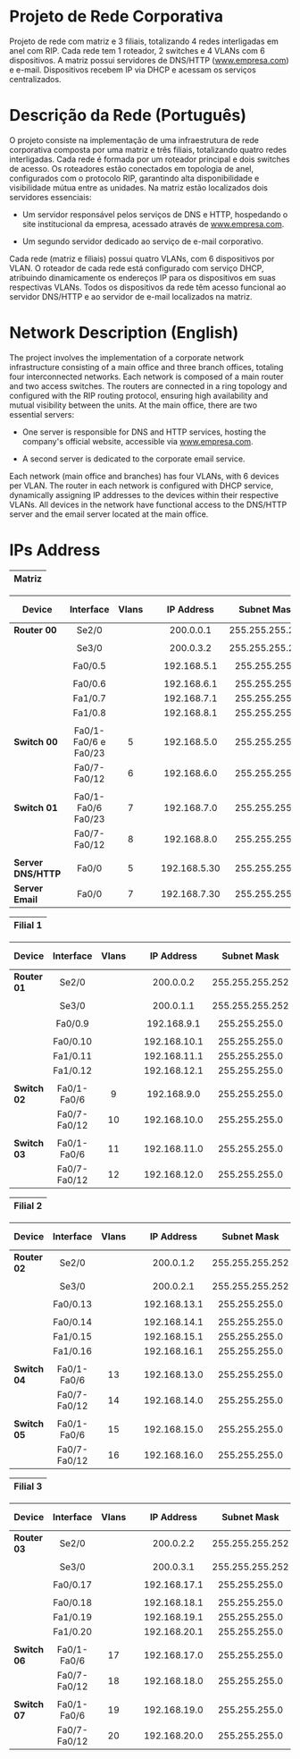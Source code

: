 # Projeto de Rede Corporativa
Projeto de rede com matriz e 3 filiais, totalizando 4 redes interligadas em anel com RIP. Cada rede tem 1 roteador, 2 switches e 4 VLANs com 6 dispositivos. A matriz possui servidores de DNS/HTTP (www.empresa.com) e e-mail. Dispositivos recebem IP via DHCP e acessam os serviços centralizados.

# Descrição da Rede (Português)
O projeto consiste na implementação de uma infraestrutura de rede corporativa composta por uma matriz e três filiais, totalizando quatro redes interligadas. Cada rede é formada por um roteador principal e dois switches de acesso. Os roteadores estão conectados em topologia de anel, configurados com o protocolo RIP, garantindo alta disponibilidade e visibilidade mútua entre as unidades.
Na matriz estão localizados dois servidores essenciais:

- Um servidor responsável pelos serviços de DNS e HTTP, hospedando o site institucional da empresa, acessado através de www.empresa.com.

- Um segundo servidor dedicado ao serviço de e-mail corporativo.

Cada rede (matriz e filiais) possui quatro VLANs, com 6 dispositivos por VLAN. O roteador de cada rede está configurado com serviço DHCP, atribuindo dinamicamente os endereços IP para os dispositivos em suas respectivas VLANs.
Todos os dispositivos da rede têm acesso funcional ao servidor DNS/HTTP e ao servidor de e-mail localizados na matriz.

# Network Description (English)
The project involves the implementation of a corporate network infrastructure consisting of a main office and three branch offices, totaling four interconnected networks. Each network is composed of a main router and two access switches. The routers are connected in a ring topology and configured with the RIP routing protocol, ensuring high availability and mutual visibility between the units.
At the main office, there are two essential servers:

- One server is responsible for DNS and HTTP services, hosting the company's official website, accessible via www.empresa.com.

- A second server is dedicated to the corporate email service.

Each network (main office and branches) has four VLANs, with 6 devices per VLAN. The router in each network is configured with DHCP service, dynamically assigning IP addresses to the devices within their respective VLANs.
All devices in the network have functional access to the DNS/HTTP server and the email server located at the main office.

# IPs Address

| Matriz |
| :---- |

| Device | Interface | Vlans |  | IP Address | Subnet Mask | Default Gateway |
| ----- | :---: | :---: | ----- | :---: | :---: | :---: |
| **Router 00** | Se2/0 |  |  | 200.0.0.1 | 255.255.255.252 |  |
|  |  |  |  |  |  |  |
|  | Se3/0 |  |  | 200.0.3.2 | 255.255.255.252 |  |
|  |  |  |  |  |  |  |
|  | Fa0/0.5 |  |  | 192.168.5.1 | 255.255.255.0 |  |
|  |  |  |  |  |  |  |
|  | Fa0/0.6 |  |  | 192.168.6.1 | 255.255.255.0 |  |
|  | Fa1/0.7 |  |  | 192.168.7.1 | 255.255.255.0 |  |
|  | Fa1/0.8 |  |  | 192.168.8.1 | 255.255.255.0 |  |
|  |  |  |  |  |  |  |
| **Switch 00** | Fa0/1-Fa0/6 e Fa0/23 | 5 |  | 192.168.5.0 | 255.255.255.0 | 192.168.5.1 |
|  | Fa0/7-Fa0/12 | 6 |  | 192.168.6.0 | 255.255.255.0 | 192.168.6.1 |
|  |  |  |  |  |  |  |
| **Switch 01** | Fa0/1-Fa0/6 Fa0/23 | 7 |  | 192.168.7.0 | 255.255.255.0 | 192.168.7.1 |
|  | Fa0/7-Fa0/12 | 8 |  | 192.168.8.0 | 255.255.255.0 | 192.168.8.1 |
|  |  |  |  |  |  |  |
| **Server DNS/HTTP** | Fa0/0 | 5 |  | 192.168.5.30 | 255.255.255.0 | 192.168.5.1 |
| **Server Email** | Fa0/0 | 7 |  | 192.168.7.30 | 255.255.255.0 | 192.168.7.1 |

| Filial 1 |
| :---- |

| Device | Interface | Vlans |  | IP Address | Subnet Mask | Default Gateway |
| ----- | :---: | :---: | ----- | :---: | :---: | :---: |
| **Router 01** | Se2/0 |  |  | 200.0.0.2 | 255.255.255.252 |  |
|  |  |  |  |  |  |  |
|  | Se3/0 |  |  | 200.0.1.1 | 255.255.255.252 |  |
|  |  |  |  |  |  |  |
|  | Fa0/0.9 |  |  | 192.168.9.1 | 255.255.255.0 |  |
|  |  |  |  |  |  |  |
|  | Fa0/0.10 |  |  | 192.168.10.1 | 255.255.255.0 |  |
|  | Fa1/0.11 |  |  | 192.168.11.1 | 255.255.255.0 |  |
|  | Fa1/0.12 |  |  | 192.168.12.1 | 255.255.255.0 |  |
|  |  |  |  |  |  |  |
| **Switch 02** | Fa0/1-Fa0/6 | 9 |  | 192.168.9.0 | 255.255.255.0 | 192.168.9.1 |
|  | Fa0/7-Fa0/12 | 10 |  | 192.168.10.0 | 255.255.255.0 | 192.168.10.1 |
|  |  |  |  |  |  |  |
| **Switch 03** | Fa0/1-Fa0/6 | 11 |  | 192.168.11.0 | 255.255.255.0 | 192.168.11.1 |
|  | Fa0/7-Fa0/12 | 12 |  | 192.168.12.0 | 255.255.255.0 | 192.168.12.1 |

| Filial 2 |
| :---- |

| Device | Interface | Vlans |  | IP Address | Subnet Mask | Default Gateway |
| ----- | :---: | :---: | ----- | :---: | :---: | :---: |
| **Router 02** | Se2/0 |  |  | 200.0.1.2 | 255.255.255.252 |  |
|  |  |  |  |  |  |  |
|  | Se3/0 |  |  | 200.0.2.1 | 255.255.255.252 |  |
|  |  |  |  |  |  |  |
|  | Fa0/0.13 |  |  | 192.168.13.1 | 255.255.255.0 |  |
|  |  |  |  |  |  |  |
|  | Fa0/0.14 |  |  | 192.168.14.1 | 255.255.255.0 |  |
|  | Fa1/0.15 |  |  | 192.168.15.1 | 255.255.255.0 |  |
|  | Fa1/0.16 |  |  | 192.168.16.1 | 255.255.255.0 |  |
|  |  |  |  |  |  |  |
| **Switch 04** | Fa0/1-Fa0/6 | 13 |  | 192.168.13.0 | 255.255.255.0 | 192.168.13.1 |
|  | Fa0/7-Fa0/12 | 14 |  | 192.168.14.0 | 255.255.255.0 | 192.168.14.1 |
|  |  |  |  |  |  |  |
| **Switch 05** | Fa0/1-Fa0/6 | 15 |  | 192.168.15.0 | 255.255.255.0 | 192.168.15.1 |
|  | Fa0/7-Fa0/12 | 16 |  | 192.168.16.0 | 255.255.255.0 | 192.168.16.1 |

| Filial 3 |
| :---- |

| Device | Interface | Vlans |  | IP Address | Subnet Mask | Default Gateway |
| ----- | :---: | :---: | ----- | :---: | :---: | :---: |
| **Router 03** | Se2/0 |  |  | 200.0.2.2 | 255.255.255.252 |  |
|  |  |  |  |  |  |  |
|  | Se3/0 |  |  | 200.0.3.1 | 255.255.255.252 |  |
|  |  |  |  |  |  |  |
|  | Fa0/0.17 |  |  | 192.168.17.1 | 255.255.255.0 |  |
|  |  |  |  |  |  |  |
|  | Fa0/0.18 |  |  | 192.168.18.1 | 255.255.255.0 |  |
|  | Fa1/0.19 |  |  | 192.168.19.1 | 255.255.255.0 |  |
|  | Fa1/0.20 |  |  | 192.168.20.1 | 255.255.255.0 |  |
|  |  |  |  |  |  |  |
| **Switch 06** | Fa0/1-Fa0/6 | 17 |  | 192.168.17.0 | 255.255.255.0 | 192.168.17.1 |
|  | Fa0/7-Fa0/12 | 18 |  | 192.168.18.0 | 255.255.255.0 | 192.168.18.1 |
|  |  |  |  |  |  |  |
| **Switch 07** | Fa0/1-Fa0/6 | 19 |  | 192.168.19.0 | 255.255.255.0 | 192.168.19.1 |
|  | Fa0/7-Fa0/12 | 20 |  | 192.168.20.0 | 255.255.255.0 | 192.168.20.1 |


